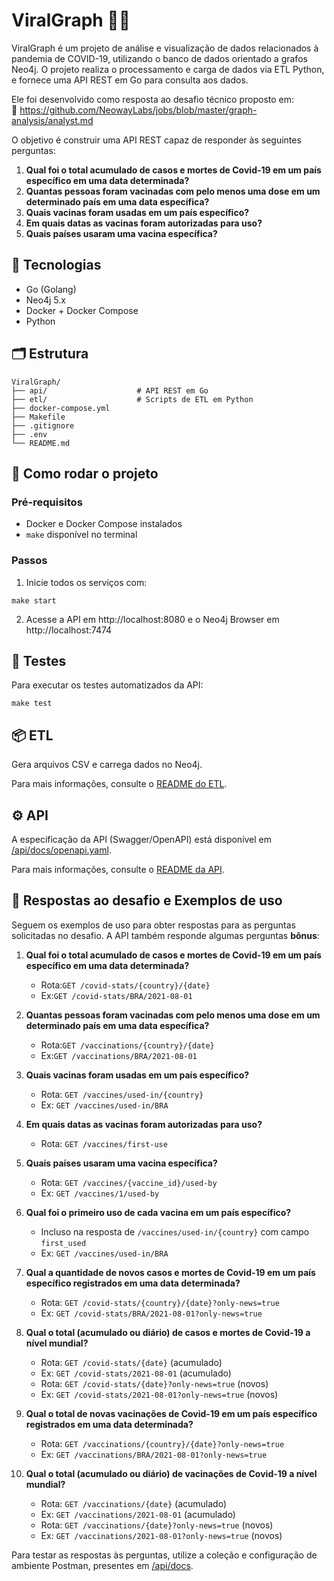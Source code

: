 # ViralGraph 🦠🌐

ViralGraph é um projeto de análise e visualização de dados relacionados à pandemia de COVID-19, utilizando o banco de dados orientado a grafos Neo4j. O projeto realiza o processamento e carga de dados via ETL Python, e fornece uma API REST em Go para consulta aos dados.

Ele foi desenvolvido como resposta ao desafio técnico proposto em:  
📎 https://github.com/NeowayLabs/jobs/blob/master/graph-analysis/analyst.md

O objetivo é construir uma API REST capaz de responder às seguintes perguntas:

1. **Qual foi o total acumulado de casos e mortes de Covid-19 em um país específico em uma data determinada?**  
2. **Quantas pessoas foram vacinadas com pelo menos uma dose em um determinado país em uma data específica?**  
3. **Quais vacinas foram usadas em um país específico?**  
4. **Em quais datas as vacinas foram autorizadas para uso?**  
5. **Quais países usaram uma vacina específica?**  

## 🔧 Tecnologias

- Go (Golang)
- Neo4j 5.x
- Docker + Docker Compose
- Python

## 🗂 Estrutura

```
ViralGraph/
├── api/                    # API REST em Go
├── etl/                    # Scripts de ETL em Python
├── docker-compose.yml
├── Makefile
├── .gitignore
├── .env
└── README.md
````

## 🚀 Como rodar o projeto

### Pré-requisitos

- Docker e Docker Compose instalados
- `make` disponível no terminal

### Passos

1. Inicie todos os serviços com:

```
make start
```

2. Acesse a API em http://localhost:8080 e o Neo4j Browser em http://localhost:7474

## 🧪 Testes

Para executar os testes automatizados da API:
```
make test
```

## 📦 ETL

Gera arquivos CSV e carrega dados no Neo4j.

Para mais informações, consulte o [README do ETL](/etl/README.md).


## ⚙️ API

A especificação da API (Swagger/OpenAPI) está disponível em [/api/docs/openapi.yaml](/api/docs/openapi.yaml).

Para mais informações, consulte o [README da API](/api/README.md).

## 🧩 Respostas ao desafio e Exemplos de uso

Seguem os exemplos de uso para obter respostas para as perguntas solicitadas no desafio. A API também responde algumas perguntas **bônus**:

1. **Qual foi o total acumulado de casos e mortes de Covid-19 em um país específico em uma data determinada?**
   - Rota:`GET /covid-stats/{country}/{date}`
   - Ex:`GET /covid-stats/BRA/2021-08-01`

2. **Quantas pessoas foram vacinadas com pelo menos uma dose em um determinado país em uma data específica?**
   - Rota:`GET /vaccinations/{country}/{date}`
   - Ex:`GET /vaccinations/BRA/2021-08-01`

3. **Quais vacinas foram usadas em um país específico?**  
   - Rota: `GET /vaccines/used-in/{country}`
   - Ex: `GET /vaccines/used-in/BRA`

4. **Em quais datas as vacinas foram autorizadas para uso?**  
    - Rota: `GET /vaccines/first-use`

5. **Quais países usaram uma vacina específica?**  
   - Rota: `GET /vaccines/{vaccine_id}/used-by`
   - Ex: `GET /vaccines/1/used-by`

6. **Qual foi o primeiro uso de cada vacina em um país específico?**  
   - Incluso na resposta de `/vaccines/used-in/{country}` com campo `first_used`
   - Ex: `GET /vaccines/used-in/BRA`

7. **Qual a quantidade de novos casos e mortes de Covid-19 em um país específico registrados em uma data determinada?**  
   - Rota: `GET /covid-stats/{country}/{date}?only-news=true`
   - Ex: `GET /covid-stats/BRA/2021-08-01?only-news=true`

8. **Qual o total (acumulado ou diário) de casos e mortes de Covid-19 a nível mundial?**  
   - Rota: `GET /covid-stats/{date}` (acumulado)
   - Ex: `GET /covid-stats/2021-08-01` (acumulado)  
   - Rota: `GET /covid-stats/{date}?only-news=true` (novos)
   - Ex: `GET /covid-stats/2021-08-01?only-news=true` (novos)

9. **Qual o total de novas vacinações de Covid-19 em um país específico registrados em uma data determinada?**  
   - Rota: `GET /vaccinations/{country}/{date}?only-news=true`
   - Ex: `GET /vaccinations/BRA/2021-08-01?only-news=true`

10. **Qual o total (acumulado ou diário) de vacinações de Covid-19 a nível mundial?**  
      - Rota: `GET /vaccinations/{date}` (acumulado) 
      - Ex: `GET /vaccinations/2021-08-01` (acumulado)   
      - Rota: `GET /vaccinations/{date}?only-news=true` (novos)
      - Ex: `GET /vaccinations/2021-08-01?only-news=true` (novos)
   
Para testar as respostas às perguntas, utilize a coleção e configuração de ambiente Postman, presentes em [/api/docs](/api/docs/).
